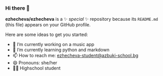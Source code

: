 ### Hi there 👋

**ezhecheva/ezhecheva** is a ✨ _special_ ✨ repository because its `README.md` (this file) appears on your GitHub profile.

Here are some ideas to get you started:

- 🔭 I’m currently working on a music app
- 🌱 I’m currently learning python and markdown
- 📫 How to reach me: ezhecheva-student@azbuki-school.bg
- 😄 Pronouns: she/her
- 🐱‍💻 Highschool student